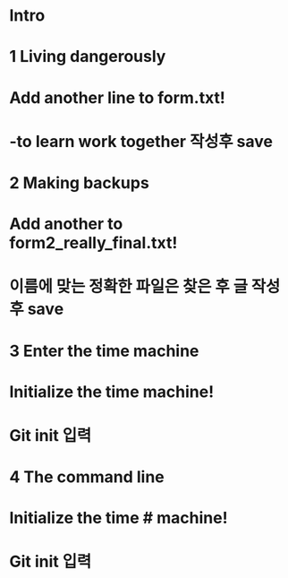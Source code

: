 # Intro
# 1 Living dangerously 
# Add another line to form.txt!
# -to learn work together 작성후 save

# 2 Making backups
# Add another to form2_really_final.txt!
# 이름에 맞는 정확한 파일은 찾은 후 글 작성후 save

# 3 Enter the time machine
# Initialize the time machine!
# Git init 입력

# 4 The command line
# Initialize the time # machine!
# Git init 입력